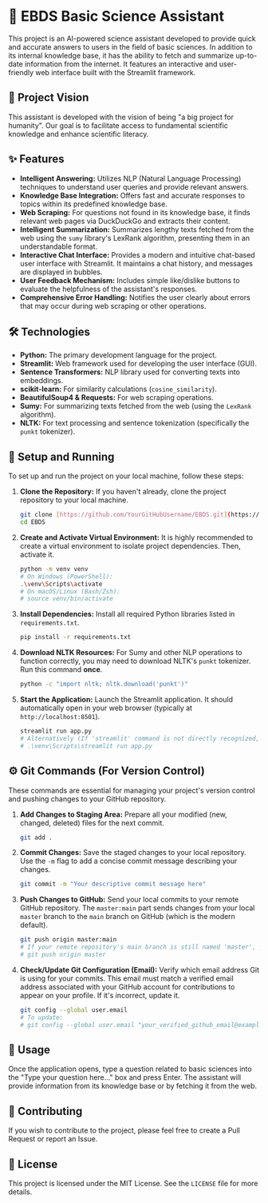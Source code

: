 # 🔬 EBDS Basic Science Assistant

This project is an AI-powered science assistant developed to provide quick and accurate answers to users in the field of basic sciences. In addition to its internal knowledge base, it has the ability to fetch and summarize up-to-date information from the internet. It features an interactive and user-friendly web interface built with the Streamlit framework.

## 🚀 Project Vision

This assistant is developed with the vision of being "a big project for humanity". Our goal is to facilitate access to fundamental scientific knowledge and enhance scientific literacy.

## ✨ Features

* **Intelligent Answering:** Utilizes NLP (Natural Language Processing) techniques to understand user queries and provide relevant answers.
* **Knowledge Base Integration:** Offers fast and accurate responses to topics within its predefined knowledge base.
* **Web Scraping:** For questions not found in its knowledge base, it finds relevant web pages via DuckDuckGo and extracts their content.
* **Intelligent Summarization:** Summarizes lengthy texts fetched from the web using the `sumy` library's LexRank algorithm, presenting them in an understandable format.
* **Interactive Chat Interface:** Provides a modern and intuitive chat-based user interface with Streamlit. It maintains a chat history, and messages are displayed in bubbles.
* **User Feedback Mechanism:** Includes simple like/dislike buttons to evaluate the helpfulness of the assistant's responses.
* **Comprehensive Error Handling:** Notifies the user clearly about errors that may occur during web scraping or other operations.

## 🛠️ Technologies

* **Python:** The primary development language for the project.
* **Streamlit:** Web framework used for developing the user interface (GUI).
* **Sentence Transformers:** NLP library used for converting texts into embeddings.
* **scikit-learn:** For similarity calculations (`cosine_similarity`).
* **BeautifulSoup4 & Requests:** For web scraping operations.
* **Sumy:** For summarizing texts fetched from the web (using the `LexRank` algorithm).
* **NLTK:** For text processing and sentence tokenization (specifically the `punkt` tokenizer).

## 🚀 Setup and Running

To set up and run the project on your local machine, follow these steps:

1.  **Clone the Repository:** If you haven't already, clone the project repository to your local machine.
    ```bash
    git clone [https://github.com/YourGitHubUsername/EBDS.git](https://github.com/YourGitHubUsername/EBDS.git) # Replace with your GitHub username
    cd EBDS
    ```
2.  **Create and Activate Virtual Environment:** It is highly recommended to create a virtual environment to isolate project dependencies. Then, activate it.
    ```bash
    python -m venv venv
    # On Windows (PowerShell):
    .\venv\Scripts\activate
    # On macOS/Linux (Bash/Zsh):
    # source venv/bin/activate
    ```
3.  **Install Dependencies:** Install all required Python libraries listed in `requirements.txt`.
    ```bash
    pip install -r requirements.txt
    ```
4.  **Download NLTK Resources:** For Sumy and other NLP operations to function correctly, you may need to download NLTK's `punkt` tokenizer. Run this command **once**.
    ```bash
    python -c "import nltk; nltk.download('punkt')"
    ```
5.  **Start the Application:** Launch the Streamlit application. It should automatically open in your web browser (typically at `http://localhost:8501`).
    ```bash
    streamlit run app.py
    # Alternatively (If 'streamlit' command is not directly recognized, especially on Windows/PowerShell):
    # .\venv\Scripts\streamlit run app.py
    ```

## ⚙️ Git Commands (For Version Control)

These commands are essential for managing your project's version control and pushing changes to your GitHub repository.

1.  **Add Changes to Staging Area:** Prepare all your modified (new, changed, deleted) files for the next commit.
    ```bash
    git add .
    ```
2.  **Commit Changes:** Save the staged changes to your local repository. Use the `-m` flag to add a concise commit message describing your changes.
    ```bash
    git commit -m "Your descriptive commit message here"
    ```
3.  **Push Changes to GitHub:** Send your local commits to your remote GitHub repository. The `master:main` part sends changes from your local `master` branch to the `main` branch on GitHub (which is the modern default).
    ```bash
    git push origin master:main
    # If your remote repository's main branch is still named 'master', you might need to use:
    # git push origin master
    ```
4.  **Check/Update Git Configuration (Email):** Verify which email address Git is using for your commits. This email must match a verified email address associated with your GitHub account for contributions to appear on your profile. If it's incorrect, update it.
    ```bash
    git config --global user.email
    # To update:
    # git config --global user.email "your_verified_github_email@example.com"
    ```

## 📝 Usage

Once the application opens, type a question related to basic sciences into the "Type your question here..." box and press Enter. The assistant will provide information from its knowledge base or by fetching it from the web.

## 🤝 Contributing

If you wish to contribute to the project, please feel free to create a Pull Request or report an Issue.

## 📜 License

This project is licensed under the MIT License. See the `LICENSE` file for more details.
